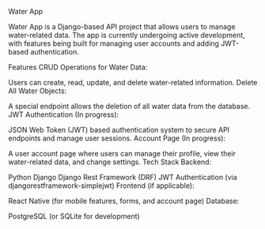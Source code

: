 Water App

Water App is a Django-based API project that allows users to manage water-related data. 
The app is currently undergoing active development, with features being built for 
managing user accounts and adding JWT-based authentication.

Features
CRUD Operations for Water Data:

Users can create, read, update, and delete water-related information.
Delete All Water Objects:

A special endpoint allows the deletion of all water data from the database.
JWT Authentication (In progress):

JSON Web Token (JWT) based authentication system to secure API endpoints and manage user sessions.
Account Page (In progress):

A user account page where users can manage their profile, view their water-related data, and change settings.
Tech Stack
Backend:

Python
Django
Django Rest Framework (DRF)
JWT Authentication (via djangorestframework-simplejwt)
Frontend (if applicable):

React Native (for mobile features, forms, and account page)
Database:

PostgreSQL (or SQLite for development)
